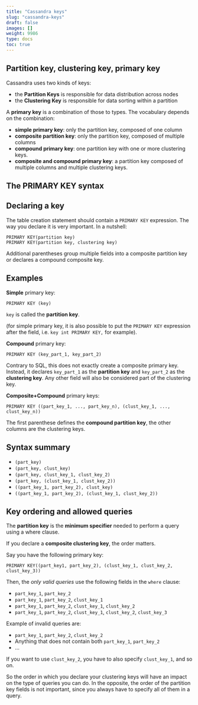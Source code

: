 ```yaml
---
title: "Cassandra keys"
slug: "cassandra-keys"
draft: false
images: []
weight: 9986
type: docs
toc: true
---
```


## Partition key, clustering key, primary key
Cassandra uses two kinds of keys:

 - the __Partition Keys__ is responsible for data distribution across nodes
 - the __Clustering Key__ is responsible for data sorting within a partition

A __primary key__ is a combination of those to types. The vocabulary depends on the combination:

 - __simple primary key__: only the partition key, composed of one column
 - __composite partition key__: only the partition key, composed of multiple columns
 - __compound primary key__: one partition key with one or more clustering keys.
 - __composite and compound primary key__: a partition key composed of multiple columns and multiple clustering keys.

## The PRIMARY KEY syntax
## Declaring a key 

The table creation statement should contain a `PRIMARY KEY` expression. The way you declare it is very important. In a nutshell:

    PRIMARY KEY(partition key)
    PRIMARY KEY(partition key, clustering key)

Additional parentheses group multiple fields into a composite partition key or declares a compound composite key.

## Examples


__Simple__ primary key: 

    PRIMARY KEY (key)

`key` is called the __partition key__.

(for simple primary key, it is also possible to put the `PRIMARY KEY` expression after the field, i.e. `key int PRIMARY KEY,` for example).

__Compound__ primary key:

    PRIMARY KEY (key_part_1, key_part_2)

Contrary to SQL, this does not exactly create a composite primary key. Instead, it declares `key_part_1` as the __partition key__ and `key_part_2` as the __clustering key__. Any other field will also be considered part of the clustering key.

__Composite+Compound__ primary keys:

    PRIMARY KEY ((part_key_1, ..., part_key_n), (clust_key_1, ..., clust_key_n))

The first parenthese defines the __compound partition key__, the other columns are the clustering keys.

## Syntax summary

- `(part_key)`
- `(part_key, clust_key)`
- `(part_key, clust_key_1, clust_key_2)`
- `(part_key, (clust_key_1, clust_key_2))`
- `((part_key_1, part_key_2), clust_key)`
- `((part_key_1, part_key_2), (clust_key_1, clust_key_2))`

## Key ordering and allowed queries
The __partition key__ is the __minimum specifier__ needed to perform a query using a where clause. 

If you declare a __composite clustering key__, the order matters.

Say you have the following primary key:

    PRIMARY KEY((part_key1, part_key_2), (clust_key_1, clust_key_2, clust_key_3))

Then, the _only valid queries_ use the following fields in the `where` clause:

-  `part_key_1`, `part_key_2`
-  `part_key_1`, `part_key_2`, `clust_key_1`
-  `part_key_1`, `part_key_2`, `clust_key_1`, `clust_key_2`
-  `part_key_1`, `part_key_2`, `clust_key_1`, `clust_key_2`, `clust_key_3`

Example of invalid queries are:

- `part_key_1`, `part_key_2`, `clust_key_2`
- Anything that does not contain both `part_key_1`, `part_key_2`
- ...

If you want to use `clust_key_2`, you have to also specify `clust_key_1`, and so on. 

So the order in which you declare your clustering keys will have an impact on the type of queries you can do.
In the opposite, the order of the partition key fields is not important, since you always have to specify all of them in a query.



